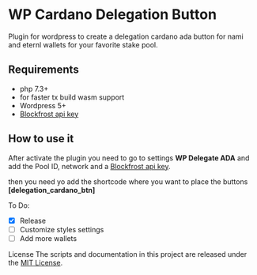 # WP Cardano Delegation Button
Plugin for wordpress to create a delegation cardano ada button for nami and eternl wallets for your favorite stake pool.

## Requirements
* php 7.3+
* for faster tx build wasm support
* Wordpress 5+
* [Blockfrost api key](https://blockfrost.io/)

## How to use it
After activate the plugin you need to go to settings **WP Delegate ADA** and add the Pool ID, network and a [Blockfrost api key](https://blockfrost.io/).

then you need yo add the shortcode where you want to place the buttons
**[delegation_cardano_btn]**

To Do:
- [x] Release
- [ ] Customize styles settings
- [ ] Add more wallets

License
The scripts and documentation in this project are released under the [MIT License](https://github.com/Traka-Dev/wp-cardano-delegation-btn).